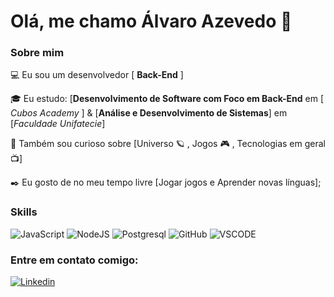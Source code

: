 # Olá, me chamo Álvaro Azevedo 👋


### Sobre mim

💻 Eu sou um desenvolvedor [ **Back-End** ]

🎓 Eu estudo: [**Desenvolvimento de Software com Foco em Back-End** em [ *Cubos Academy* ] & [**Análise e Desenvolvimento de Sistemas**] em [*Faculdade Unifatecie*]

🔎 Também sou curioso sobre [Universo 🪐 , Jogos 🎮 , Tecnologias em geral 📺]

✒️ Eu gosto de no meu tempo livre [Jogar jogos e Aprender novas línguas];


### Skills
![JavaScript](https://img.shields.io/badge/JavaScript-323330?style=for-the-badge&logo=javascript&logoColor=F7DF1E)
![NodeJS ](https://img.shields.io/badge/Node%20js-339933?style=for-the-badge&logo=nodedotjs&logoColor=white)
![Postgresql](https://img.shields.io/badge/PostgreSQL-316192?style=for-the-badge&logo=postgresql&logoColor=white)
![GitHub ](https://img.shields.io/badge/GitHub-100000?style=for-the-badge&logo=github&logoColor=white)
![VSCODE](https://img.shields.io/badge/VSCode-0078D4?style=for-the-badge&logo=visual%20studio%20code&logoColor=white)

### Entre em contato comigo:
[![Linkedin](https://img.shields.io/badge/LinkedIn-0077B5?style=for-the-badge&logo=linkedin&logoColor=white)](https://www.linkedin.com/in/alvaro-azevedo-217193a4/)

